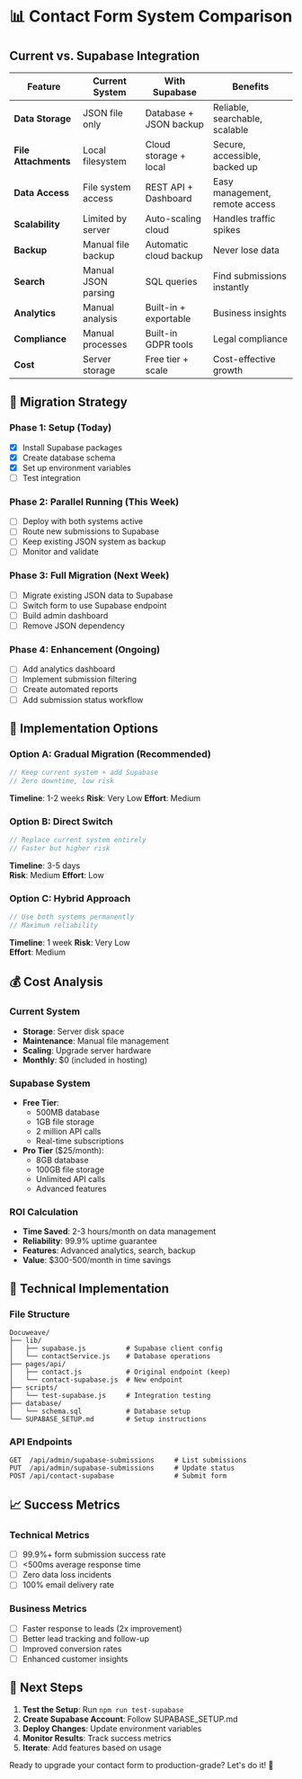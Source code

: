 # 📊 Contact Form System Comparison

## Current vs. Supabase Integration

| Feature | Current System | With Supabase | Benefits |
|---------|---------------|---------------|-----------|
| **Data Storage** | JSON file only | Database + JSON backup | Reliable, searchable, scalable |
| **File Attachments** | Local filesystem | Cloud storage + local | Secure, accessible, backed up |
| **Data Access** | File system access | REST API + Dashboard | Easy management, remote access |
| **Scalability** | Limited by server | Auto-scaling cloud | Handles traffic spikes |
| **Backup** | Manual file backup | Automatic cloud backup | Never lose data |
| **Search** | Manual JSON parsing | SQL queries | Find submissions instantly |
| **Analytics** | Manual analysis | Built-in + exportable | Business insights |
| **Compliance** | Manual processes | Built-in GDPR tools | Legal compliance |
| **Cost** | Server storage | Free tier + scale | Cost-effective growth |

## 🚀 Migration Strategy

### Phase 1: Setup (Today)
- [x] Install Supabase packages
- [x] Create database schema
- [x] Set up environment variables
- [ ] Test integration

### Phase 2: Parallel Running (This Week)
- [ ] Deploy with both systems active
- [ ] Route new submissions to Supabase
- [ ] Keep existing JSON system as backup
- [ ] Monitor and validate

### Phase 3: Full Migration (Next Week)
- [ ] Migrate existing JSON data to Supabase
- [ ] Switch form to use Supabase endpoint
- [ ] Build admin dashboard
- [ ] Remove JSON dependency

### Phase 4: Enhancement (Ongoing)
- [ ] Add analytics dashboard
- [ ] Implement submission filtering
- [ ] Create automated reports
- [ ] Add submission status workflow

## 🎯 Implementation Options

### Option A: Gradual Migration (Recommended)
```javascript
// Keep current system + add Supabase
// Zero downtime, low risk
```
**Timeline**: 1-2 weeks
**Risk**: Very Low
**Effort**: Medium

### Option B: Direct Switch
```javascript
// Replace current system entirely
// Faster but higher risk
```
**Timeline**: 3-5 days  
**Risk**: Medium
**Effort**: Low

### Option C: Hybrid Approach
```javascript
// Use both systems permanently
// Maximum reliability
```
**Timeline**: 1 week
**Risk**: Very Low  
**Effort**: Medium

## 💰 Cost Analysis

### Current System
- **Storage**: Server disk space
- **Maintenance**: Manual file management
- **Scaling**: Upgrade server hardware
- **Monthly**: $0 (included in hosting)

### Supabase System
- **Free Tier**: 
  - 500MB database
  - 1GB file storage  
  - 2 million API calls
  - Real-time subscriptions
- **Pro Tier** ($25/month):
  - 8GB database
  - 100GB file storage
  - Unlimited API calls
  - Advanced features

### ROI Calculation
- **Time Saved**: 2-3 hours/month on data management
- **Reliability**: 99.9% uptime guarantee
- **Features**: Advanced analytics, search, backup
- **Value**: $300-500/month in time savings

## 🔧 Technical Implementation

### File Structure
```
Docuweave/
├── lib/
│   ├── supabase.js          # Supabase client config
│   └── contactService.js    # Database operations
├── pages/api/
│   ├── contact.js           # Original endpoint (keep)
│   └── contact-supabase.js  # New endpoint
├── scripts/
│   └── test-supabase.js     # Integration testing
├── database/
│   └── schema.sql           # Database setup
└── SUPABASE_SETUP.md        # Setup instructions
```

### API Endpoints
```
GET  /api/admin/supabase-submissions     # List submissions
PUT  /api/admin/supabase-submissions     # Update status
POST /api/contact-supabase               # Submit form
```

## 📈 Success Metrics

### Technical Metrics
- [ ] 99.9%+ form submission success rate
- [ ] <500ms average response time
- [ ] Zero data loss incidents
- [ ] 100% email delivery rate

### Business Metrics  
- [ ] Faster response to leads (2x improvement)
- [ ] Better lead tracking and follow-up
- [ ] Improved conversion rates
- [ ] Enhanced customer insights

## 🎉 Next Steps

1. **Test the Setup**: Run `npm run test-supabase`
2. **Create Supabase Account**: Follow SUPABASE_SETUP.md
3. **Deploy Changes**: Update environment variables
4. **Monitor Results**: Track success metrics
5. **Iterate**: Add features based on usage

Ready to upgrade your contact form to production-grade? Let's do it! 🚀
